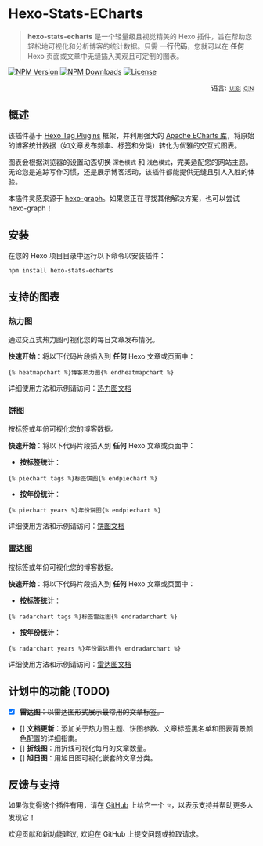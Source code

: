 # Hexo-Stats-ECharts

> **hexo-stats-echarts** 是一个轻量级且视觉精美的 Hexo 插件，旨在帮助您轻松地可视化和分析博客的统计数据。只需 **一行代码**，您就可以在 **任何** Hexo 页面或文章中无缝插入美观且可定制的图表。

<span>[![NPM Version](https://img.shields.io/npm/v/hexo-stats-echarts?color=red&logo=npm&style=flat-square)](https://www.npmjs.com/package/hexo-stats-echarts)</span>
<span>[![NPM Downloads](https://img.shields.io/npm/dm/hexo-stats-echarts?logo=npm&style=flat-square)](https://www.npmjs.com/package/hexo-stats-echarts)</span>
<span>[![License](https://img.shields.io/badge/license-%20MIT-blue?style=flat-square&logo=gnu)](https://github.com/erispyu/hexo-stats-echarts/blob/main/LICENSE)</span>

<div align="right">
  语言:
  <a title="英语" href="../../README.md">🇺🇸</a>
  🇨🇳
</div>

## 概述

该插件基于 [Hexo Tag Plugins](https://hexo.io/api/tag) 框架，并利用强大的 [Apache ECharts 库](https://echarts.apache.org/zh/index.html)，将原始的博客统计数据（如文章发布频率、标签和分类）转化为优雅的交互式图表。

图表会根据浏览器的设置动态切换 `深色模式` 和 `浅色模式`，完美适配您的网站主题。无论您是追踪写作习惯，还是展示博客活动，该插件都能提供无缝且引人入胜的体验。

本插件灵感来源于 [hexo-graph](https://github.com/codepzj/hexo-graph)。如果您正在寻找其他解决方案，也可以尝试 hexo-graph！

## 安装

在您的 Hexo 项目目录中运行以下命令以安装插件：

```bash
npm install hexo-stats-echarts
```

## 支持的图表

### 热力图

通过交互式热力图可视化您的每日文章发布情况。

**快速开始**：将以下代码片段插入到 **任何** Hexo 文章或页面中：

```nunjucks
{% heatmapchart %}博客热力图{% endheatmapchart %}
```

详细使用方法和示例请访问：[热力图文档](https://blog.erispyu.fun/hexo-stats-echarts/heatmap-chart/)

### 饼图

按标签或年份可视化您的博客数据。

**快速开始**：将以下代码片段插入到 **任何** Hexo 文章或页面中：

- **按标签统计**：
```nunjucks
{% piechart tags %}标签饼图{% endpiechart %}
```

- **按年份统计**：
```nunjucks
{% piechart years %}年份饼图{% endpiechart %}
```

详细使用方法和示例请访问：[饼图文档](https://blog.erispyu.fun/hexo-stats-echarts/pie-chart/)

### 雷达图

按标签或年份可视化您的博客数据。

**快速开始**：将以下代码片段插入到 **任何** Hexo 文章或页面中：

- **按标签统计**：
```nunjucks
{% radarchart tags %}标签雷达图{% endradarchart %}
```

- **按年份统计**：
```nunjucks
{% radarchart years %}年份雷达图{% endradarchart %}
```

详细使用方法和示例请访问：[雷达图文档](https://blog.erispyu.fun/hexo-stats-echarts/radar-chart/)


## 计划中的功能 (TODO)
- [x] ~~**雷达图**：以雷达图形式展示最常用的文章标签。~~
- [] **文档更新**：添加关于热力图主题、饼图参数、文章标签黑名单和图表背景颜色配置的详细指南。
- [] **折线图**：用折线可视化每月的文章数量。
- [] **旭日图**：用旭日图可视化嵌套的文章分类。

## 反馈与支持

如果你觉得这个插件有用，请在 [GitHub](https://github.com/erispyu/hexo-stats-echarts) 上给它一个 ⭐，以表示支持并帮助更多人发现它！

欢迎贡献和新功能建议, 欢迎在 GitHub 上提交问题或拉取请求。